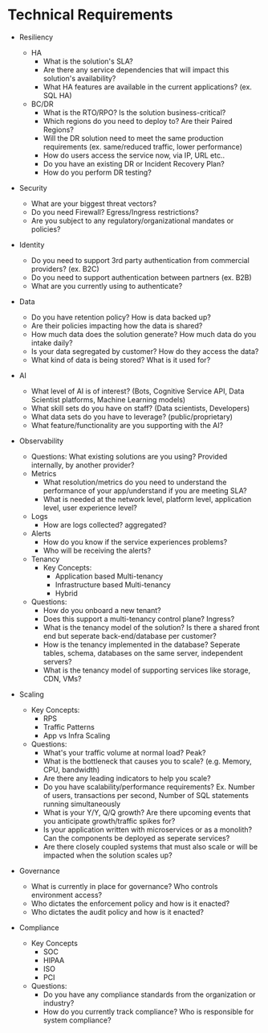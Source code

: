 # Technical Requirements

* Resiliency
    * HA
        * What is the solution's SLA?
        * Are there any service dependencies that will impact this solution's availability?
        * What HA features are available in the current applications?  (ex. SQL HA)
    * BC/DR
        * What is the RTO/RPO? Is the solution business-critical?
        * Which regions do you need to deploy to?  Are their Paired Regions?
        * Will the DR solution need to meet the same production requirements (ex. same/reduced traffic, lower performance)
        * How do users access the service now, via IP, URL etc..
        * Do you have an existing DR or Incident Recovery Plan? 
        * How do you perform DR testing?
* Security
    * What are your biggest threat vectors?
    * Do you need Firewall?  Egress/Ingress restrictions?
    * Are you subject to any regulatory/organizational mandates or policies?
* Identity
    * Do you need to support 3rd party authentication from commercial providers? (ex. B2C)
    * Do you need to support authentication between partners (ex. B2B)
    * What are you currently using to authenticate? 
* Data
    * Do you have retention policy? How is data backed up? 
    * Are their policies impacting how the data is shared? 
    * How much data does the solution generate? How much data do you intake daily? 
    * Is your data segregated by customer? How do they access the data? 
    * What kind of data is being stored? What is it used for? 

* AI
    * What level of AI is of interest? (Bots, Cognitive Service API, Data Scientist platforms, Machine Learning models)
    * What skill sets do you have on staff? (Data scientists, Developers)
    * What data sets do you have to leverage? (public/proprietary)
    * What feature/functionality are you supporting with the AI? 
* Observability
    * Questions: What existing solutions are you using?  Provided internally, by another provider? 
    * Metrics
        * What resolution/metrics do you need to understand the performance of your app/understand if you are meeting SLA?
        * What is needed at the network level, platform level, application level, user experience level? 
    * Logs
        * How are logs collected?  aggregated? 
    * Alerts
        * How do you know if the service experiences problems?
        * Who will be receiving the alerts?
    * Tenancy
        * Key Concepts:
            * Application based Multi-tenancy
            * Infrastructure based Multi-tenancy
            * Hybrid
    * Questions:
        * How do you onboard a new tenant?
        * Does this support a multi-tenancy control plane? Ingress?
        * What is the tenancy model of the solution? Is there a shared front end but seperate back-end/database per customer? 
        * How is the tenancy implemented in the database? Seperate tables, schema, databases on the same server, independent servers?
        * What is the tenancy model of supporting services like storage, CDN, VMs?
* Scaling
    * Key Concepts:
        * RPS
        * Traffic Patterns
        * App vs Infra Scaling
    * Questions:
        * What's your traffic volume at normal load?  Peak?
        * What is the bottleneck that causes you to scale? (e.g. Memory, CPU, bandwidth)
        * Are there any leading indicators to help you scale?
        * Do you have scalability/performance requirements? Ex. Number of users, transactions per second, Number of SQL statements running simultaneously
        * What is your Y/Y, Q/Q growth? Are there upcoming events that you anticipate growth/traffic spikes for? 
        * Is your application written with microservices or as a monolith? Can the components be deployed as seperate services? 
        * Are there closely coupled systems that must also scale or will be impacted when the solution scales up?
* Governance
    * What is currently in place for governance? Who controls environment access? 
    * Who dictates the enforcement policy and how is it enacted?
    * Who dictates the audit policy and how is it enacted?
* Compliance
    * Key Concepts
        * SOC
        * HIPAA
        * ISO
        * PCI
    * Questions:
        * Do you have any compliance standards from the organization or industry? 
        * How do you currently track compliance? Who is responsible for system compliance? 
